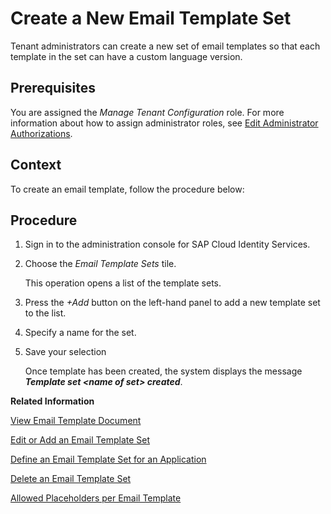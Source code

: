 <!-- loioa6fca8bad3ea4df6936d535d312dc6c3 -->

# Create a New Email Template Set

Tenant administrators can create a new set of email templates so that each template in the set can have a custom language version. 



<a name="loioa6fca8bad3ea4df6936d535d312dc6c3__prereq_fqw_rpg_fbb"/>

## Prerequisites

You are assigned the *Manage Tenant Configuration* role. For more information about how to assign administrator roles, see [Edit Administrator Authorizations](edit-administrator-authorizations-86ee374.md).



<a name="loioa6fca8bad3ea4df6936d535d312dc6c3__context_pq3_rpg_fbb"/>

## Context

To create an email template, follow the procedure below:



## Procedure

1.  Sign in to the administration console for SAP Cloud Identity Services.

2.  Choose the *Email Template Sets* tile.

    This operation opens a list of the template sets.

3.  Press the *\+Add* button on the left-hand panel to add a new template set to the list.

4.  Specify a name for the set.

5.  Save your selection

    Once template has been created, the system displays the message ***Template set <name of set\> created***.


**Related Information**  


[View Email Template Document](view-email-template-document-148568a.md "Tenant administrators can view language email templates in the template set uploaded in the administration console for SAP Cloud Identity Services.")

[Edit or Add an Email Template Set](edit-or-add-an-email-template-set-3c4f397.md "Tenant administrators can configure language versions of each template in the template set. They can also set a custom template for each language, and change the name of each template set.")

[Define an Email Template Set for an Application](define-an-email-template-set-for-an-application-fc6b54a.md "Tenant administrators can define the email template set that the application uses.")

[Delete an Email Template Set](delete-an-email-template-set-6fce69d.md "Tenant administrators can delete an email template set or a language version for a specific application process.")

[Allowed Placeholders per Email Template](allowed-placeholders-per-email-template-c0d4a76.md "This document describes which placeholders can be used in each email template.")

